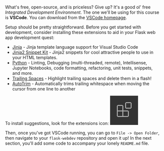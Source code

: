 What's free, open-source, and is priceless? Give up? It's a good ol' free *Integrated Development Environment*. The one we'll be using for this course is **VSCode**. You can download from the <a href="https://code.visualstudio.com" target="_blank">VSCode homepage</a>.

Setup should be pretty straightforward. Before you get started with development, consider installing these extensions to aid in your Flask web app development quest:

- <a href="https://marketplace.visualstudio.com/items?itemName=wholroyd.jinja" target="_blank">Jinja</a> - Jinja template language support for Visual Studio Code
- <a href="https://marketplace.visualstudio.com/items?itemName=WyattFerguson.jinja2-snippet-kit" target="_blank">Jinja2 Snippet Kit</a> - Jinja2 snippets for cool attractive people to use in your HTML templates.
-  <a href="https://marketplace.visualstudio.com/items?itemName=ms-python.python" target="_blank">Python</a> - Linting, Debugging (multi-threaded, remote), Intellisense, Jupyter Notebooks, code formatting, refactoring, unit tests, snippets, and more.
- <a href="https://marketplace.visualstudio.com/items?itemName=shardulm94.trailing-spaces" target="_blank">Trailing Spaces</a> - Highlight trailing spaces and delete them in a flash!
- <a href="https://marketplace.visualstudio.com/items?itemName=NathanRidley.autotrim" target="_blank">AutoTrim</a> - Automatically trims trailing whitespace when moving the cursor from one line to another

[//]: # (Some more suggestions?)

To install suggestions, look for the extensions icon:
![VSCode Extensions](../images/extensions-view-icon.png)

Then, once you've got VSCode running, you can go to `File -> Open Folder`, then navigate to your `flask-webdev` repository and open it up! In the next section, you'll add some code to accompany your lonely `README.md` file.